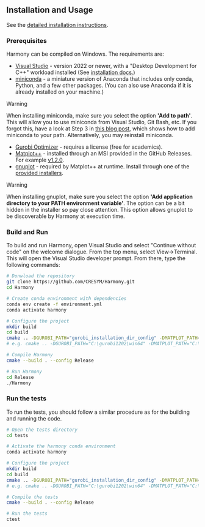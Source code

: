 ## Installation and Usage

See the [detailed installation instructions](installation.html).

### Prerequisites 
Harmony can be compiled on Windows. The requirements are:
- [Visual Studio](https://visualstudio.microsoft.com) - version 2022 or newer, with a "Desktop Development for C++" workload installed (See [installation docs.](https://learn.microsoft.com/en-us/visualstudio/install/install-visual-studio?view=vs-2022))
- [miniconda](https://www.anaconda.com/docs/getting-started/miniconda/main) - a miniature version of Anaconda that includes only conda, Python, and a few other packages. (You can also use Anaconda if it is already installed on your machine.)
  
> [!WARNING]
> When installing miniconda, make sure you select the option **'Add to path'**. This will allow you to use miniconda from Visual Studio, Git Bash, etc. If you forgot this, have a look at Step 3 in [this blog post](https://eduand-alvarez.medium.com/setting-up-anaconda-on-your-windows-pc-6e39800c1afb), which shows how to add miniconda to your path. Alternatively, you may reinstall miniconda.

- [Gurobi Optimizer](https://www.gurobi.com/downloads/gurobi-software/?_gl=1*nfc3bz*_up*MQ..*_ga*Mzk5NjUzMDE0LjE3NDk3NDM5OTU.*_ga_RTTPP25C8N*czE3NDk3NDM5OTQkbzEkZzEkdDE3NDk3NDQxMTIkajYwJGwwJGgxNzI0MDAwOTc3) - requires a license (free for academics).
- [Matplot++](https://alandefreitas.github.io/matplotplusplus/) - installed through an MSI provided in the GitHub Releases. For example [v1.2.0](https://github.com/alandefreitas/matplotplusplus/releases/tag/v1.2.0).
- [gnuplot](https://sourceforge.net/projects/gnuplot/) - required by Matplot++ at runtime. Install through one of the [provided installers](https://sourceforge.net/projects/gnuplot/files/gnuplot/).

> [!WARNING]
> When installing gnuplot, make sure you select the option **'Add application directory to your PATH environment variable'**. The option can be a bit hidden in the installer so pay close attention. This option allows gnuplot to be discoverable by Harmony at execution time. 

### Build and Run
To build and run Harmony, open Visual Studio and select "Continue without code" on the welcome dialogue. From the top menu, select View->Terminal. This will open the Visual Studio developer prompt. From there, type the following commands:

```bash
# Donwload the repository
git clone https://github.com/CRESYM/Harmony.git
cd Harmony

# Create conda environment with dependencies
conda env create -f environment.yml
conda activate harmony

# Configure the project
mkdir build
cd build
cmake .. -DGUROBI_PATH="gurobi_installation_dir_config" -DMATPLOT_PATH="matplot++_installation_dir"
# e.g. cmake .. -DGUROBI_PATH="C:\gurobi1202\win64" -DMATPLOT_PATH="C:\Program Files\Matplot++ 1.2.0"

# Compile Harmony
cmake --build . --config Release

# Run Harmony
cd Release
./Harmony
```

### Run the tests
To run the tests, you should follow a similar procedure as for the building and running the code.
```bash
# Open the tests directory
cd tests

# Activate the harmony conda environment
conda activate harmony

# Configure the project
mkdir build
cd build
cmake .. -DGUROBI_PATH="gurobi_installation_dir_config" -DMATPLOT_PATH="matplot++_installation_dir"
# e.g. cmake .. -DGUROBI_PATH="C:\gurobi1202\win64" -DMATPLOT_PATH="C:\Program Files\Matplot++ 1.2.0"

# Compile the tests
cmake --build . --config Release

# Run the tests
ctest
```